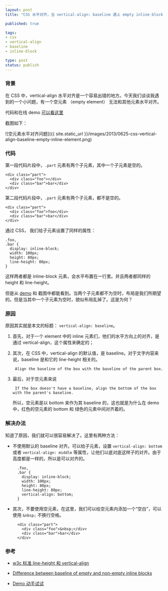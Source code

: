 ```yaml
---
layout: post
title: "CSS 水平对齐，当 vertical-align: baseline 遇上 empty inline-block"

published: true

tags:
- css
- vertical-align
- baseline
- inline-block

type: post
status: publish
---
```


### 背景

在 CSS 中，vertical-align 水平对齐是一个容易出错的地方。今天我们谈谈我遇到的一个小问题，有一个空元素 （empty element） 无法和其他元素水平对齐。

代码和在线 demo [可以看这里](http://codepen.io/flanker/pen/dBFEf)

截图如下：

![空元素水平对齐问题]({{ site.static_url }}/images/2013/0625-css-vertical-align-baseline-empty-inline-element.png)

<!-- more -->

### 代码

第一段代码片段中，`.part` 元素有两个子元素，其中一个子元素是空的。

    <div class="part">
      <div class="foo"></div>
      <div class="bar">bar</div>
    </div>

第二段代码片段中，`.part` 元素有两个子元素，都不是空的。

    <div class="part">
      <div class="foo">foo</div>
      <div class="bar">bar</div>
    </div>

通过 CSS， 我们给子元素设置了同样的属性：

    .foo,
    .bar {
      display: inline-block;
      width: 100px;
      height: 80px;
      line-height: 80px;
    }

这样两者都是 inline-block 元素，会水平布置在一行里。并且两者都同样的 height 和 line-height。

但是从 [demo](http://codepen.io/flanker/pen/dBFEf) 和 截图中都能看到。当两个子元素都不为空时，布局是我们所期望的。但是当其中一个子元素为空时，貌似布局乱掉了。这是为何？

### 原因

原因其实就是本文的标题： `vertical-align: baseline`。

1. 首先，对于一个 element 中的 inline 元素们，他们的水平方向上的对齐，是通过 vertical-align，这个属性来确定的；

2. 其次，在 CSS 中，vertical-align 的默认值，是 baseline。对于文字内容来说，baseline 是和它的 line-height 相关的。

        Align the baseline of the box with the baseline of the parent box.

3. 最后，对于空元素来说

        If the box doesn't have a baseline, align the bottom of the box with the parent's baseline.

    所以，空元素是以 bottom 来作为其 baseline 的，这也就是为什么在 demo 中，红色的空元素的 bottom 和 绿色的元素中间对齐着的。

### 解决办法

知道了原因，我们就可以很容易解决了。这里有两种方法：

* 不使用默认的 baseline 对齐。可以给子元素，设置 `vertical-align: bottom` 或者 `vertical-align: middle` 等属性，让他们以底对底这样子的对齐。由于高度都是一样的，所以是可以对齐的。

        .foo,
        .bar {
          display: inline-block;
          width: 100px;
          height: 80px;
          line-height: 80px;
          vertical-align: bottom;
        }

* 其次，不要使用空元素，在这里，我们可以给空元素内添加一个“空白”，可以使用 `&nbsp;` 不换行空格。

        <div class="part">
          <div class="foo">&nbsp;</div>
          <div class="bar">bar</div>
        </div>

### 参考

* [w3c 标准 line-height 和 vertical-align](http://www.w3.org/TR/2008/REC-CSS2-20080411/visudet.html#line-height)

* [Difference between baseline of empty and non-empty inline blocks](http://stackoverflow.com/questions/8215638/difference-between-baseline-of-empty-and-non-empty-inline-blocks)

* [Demo 动手试试](http://codepen.io/flanker/pen/dBFEf)

